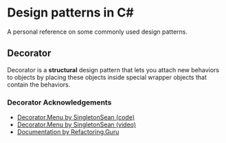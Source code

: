 # Design patterns in C#

A personal reference on some commonly used design patterns.
## Decorator
Decorator is a __structural__ design pattern that lets you attach new behaviors to objects by placing these objects inside special wrapper objects that contain the behaviors.
### Decorator Acknowledgements

- [Decorator.Menu by SingletonSean (code)](https://github.com/SingletonSean/design-patterns-csharp/tree/master/Decorator)
- [Decorator.Menu by SingletonSean (video)](https://youtu.be/4EaBHb2HBwI)
- [Documentation by Refactoring.Guru ](https://refactoring.guru/design-patterns/decorator)

